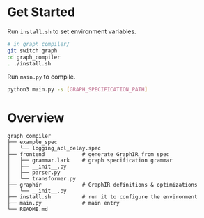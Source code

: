 # Get Started

Run `install.sh` to set environment variables.

```bash
# in graph_compiler/
git switch graph
cd graph_compiler
. ./install.sh
```

Run `main.py` to compile.

```bash
python3 main.py -s [GRAPH_SPECIFICATION_PATH]
```

# Overview

```
graph_compiler
├── example_spec
│   └── logging_acl_delay.spec
├── frontend            # generate GraphIR from spec
│   ├── grammar.lark    # graph specification grammar
│   ├── __init__.py
│   ├── parser.py
│   └── transformer.py
├── graphir             # GraphIR definitions & optimizations
│   └── __init__.py
├── install.sh          # run it to configure the environment
├── main.py             # main entry
└── README.md
```
